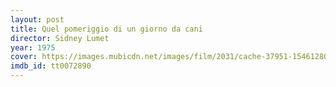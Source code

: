 ```yaml
---
layout: post
title: Quel pomeriggio di un giorno da cani
director: Sidney Lumet
year: 1975
cover: https://images.mubicdn.net/images/film/2031/cache-37951-1546128020/image-w1280.jpg
imdb_id: tt0072890
---
```

